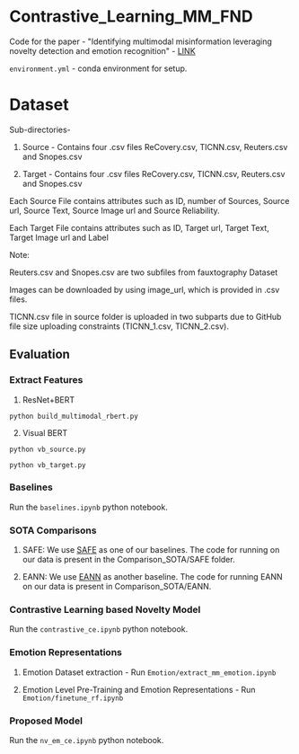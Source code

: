 # Contrastive_Learning_MM_FND

Code for the paper - "Identifying multimodal misinformation leveraging novelty detection and emotion recognition" - [LINK](https://link.springer.com/article/10.1007/s10844-023-00789-x)

```environment.yml``` - conda environment for setup.

# Dataset

Sub-directories-

1. Source - Contains four .csv files ReCovery.csv, TICNN.csv, Reuters.csv  and Snopes.csv

2. Target - Contains four .csv files ReCovery.csv, TICNN.csv, Reuters.csv  and Snopes.csv

Each Source File contains attributes such as ID, number of Sources, Source url, Source Text, Source Image url and Source Reliability.

Each Target File contains attributes such as ID, Target url, Target Text, Target Image url and Label

Note:

Reuters.csv and Snopes.csv are two subfiles from fauxtography Dataset

Images can be downloaded by using image_url, which is provided in .csv files.

TICNN.csv file in source folder is uploaded in two subparts due to GitHub file size uploading constraints (TICNN_1.csv, TICNN_2.csv).

## Evaluation

### Extract Features

1. ResNet+BERT

```
python build_multimodal_rbert.py
```

2. Visual BERT

```
python vb_source.py
```
```
python vb_target.py
```

### Baselines

Run the ```baselines.ipynb``` python notebook.

### SOTA Comparisons

1. SAFE: We use [SAFE](https://github.com/Jindi0/SAFE) as one of our baselines. The code for running on our data is present in the Comparison_SOTA/SAFE folder.

2. EANN: We use [EANN](https://github.com/yaqingwang/EANN-KDD18) as another baseline. The code for running EANN on our data is present in Comparison_SOTA/EANN.

### Contrastive Learning based Novelty Model

Run the ```contrastive_ce.ipynb``` python notebook.

### Emotion Representations

1. Emotion Dataset extraction - Run ```Emotion/extract_mm_emotion.ipynb```

2. Emotion Level Pre-Training and Emotion Representations - Run ```Emotion/finetune_rf.ipynb```

### Proposed Model

Run the ```nv_em_ce.ipynb``` python notebook.
